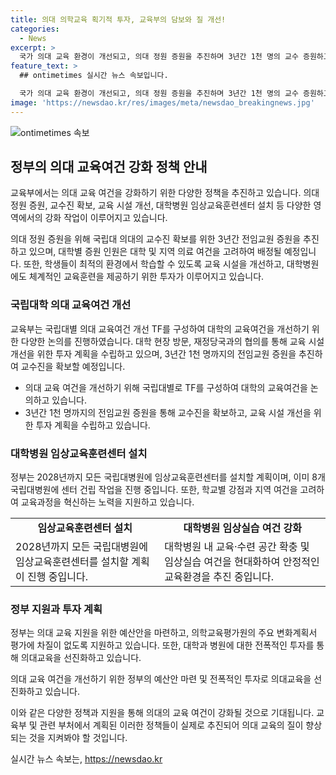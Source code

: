 ```yaml
---
title: 의대 의학교육 획기적 투자, 교육부의 담보와 질 개선!
categories:
  - News
excerpt: >
  국가 의대 교육 환경이 개선되고, 의대 정원 증원을 추진하며 3년간 1천 명의 교수 증원하고, 대학별 교육여건을 고려하여 증원할 예정이다. 교육여건을 고려한 실험·실습실, 첨단 기자재를 확보하는 작업을 진행 중이며, 국립대학별 TF를 구성하여 교육 시설 개선을 위한 투자 계획을 수립하고 있다. 학생들이 풍부한 임상경험을 할 수 있도록 교육과정 혁신을 지원하고, 9월 중 의대교육 선진화 방안을 발표할 예정이다.
feature_text: >
  ## ontimetimes 실시간 뉴스 속보입니다.

  국가 의대 교육 환경이 개선되고, 의대 정원 증원을 추진하며 3년간 1천 명의 교수 증원하고, 대학별 교육여건을 고려하여 증원할 예정이다. 교육여건을 고려한 실험·실습실, 첨단 기자재를 확보하는 작업을 진행 중이며, 국립대학별 TF를 구성하여 교육 시설 개선을 위한 투자 계획을 수립하고 있다. 학생들이 풍부한 임상경험을 할 수 있도록 교육과정 혁신을 지원하고, 9월 중 의대교육 선진화 방안을 발표할 예정이다.
image: 'https://newsdao.kr/res/images/meta/newsdao_breakingnews.jpg'
---
```


<p><img src="https://newsdao.kr/res/images/meta/newsdao_breakingnews.jpg" alt="ontimetimes 속보" /></p>

<h2 data-ke-size="size26">정부의 의대 교육여건 강화 정책 안내</h2>

<p>교육부에서는 의대 교육 여건을 강화하기 위한 다양한 정책을 추진하고 있습니다. 의대 정원 증원, 교수진 확보, 교육 시설 개선, 대학병원 임상교육훈련센터 설치 등 다양한 영역에서의 강화 작업이 이루어지고 있습니다.</p>

<p data-ke-size="size16">의대 정원 증원을 위해 국립대 의대의 교수진 확보를 위한 3년간 전임교원 증원을 추진하고 있으며, 대학별 증원 인원은 대학 및 지역 의료 여건을 고려하여 배정될 예정입니다. 또한, 학생들이 최적의 환경에서 학습할 수 있도록 교육 시설을 개선하고, 대학병원에도 체계적인 교육훈련을 제공하기 위한 투자가 이루어지고 있습니다.</p>

<h3 data-ke-size="size24">국립대학 의대 교육여건 개선</h3>

<p>교육부는 국립대별 의대 교육여건 개선 TF를 구성하여 대학의 교육여건을 개선하기 위한 다양한 논의를 진행하였습니다. 대학 현장 방문, 재정당국과의 협의를 통해 교육 시설 개선을 위한 투자 계획을 수립하고 있으며, 3년간 1천 명까지의 전임교원 증원을 추진하여 교수진을 확보할 예정입니다.</p>

<ul>
  <li>의대 교육 여건을 개선하기 위해 국립대별로 TF를 구성하여 대학의 교육여건을 논의하고 있습니다.</li>
  <li>3년간 1천 명까지의 전임교원 증원을 통해 교수진을 확보하고, 교육 시설 개선을 위한 투자 계획을 수립하고 있습니다.</li>
</ul>

<h3 data-ke-size="size24">대학병원 임상교육훈련센터 설치</h3>

<p>정부는 2028년까지 모든 국립대병원에 임상교육훈련센터를 설치할 계획이며, 이미 8개 국립대병원에 센터 건립 작업을 진행 중입니다. 또한, 학교별 강점과 지역 여건을 고려하여 교육과정을 혁신하는 노력을 지원하고 있습니다.</p>

<table>
    <tr>
        <td style="text-align: center; height: 17px;"><b>임상교육훈련센터 설치</b></td>
        <td style="text-align: center; height: 17px;"><b>대학병원 임상실습 여건 강화</b></td>
    </tr>
    <tr>
        <td>2028년까지 모든 국립대병원에 임상교육훈련센터를 설치할 계획이 진행 중입니다.</td>
        <td>대학병원 내 교육·수련 공간 확충 및 임상실습 여건을 현대화하여 안정적인 교육환경을 추진 중입니다.</td>
    </tr>
</table>

<h3 data-ke-size="size24">정부 지원과 투자 계획</h3>

<p>정부는 의대 교육 지원을 위한 예산안을 마련하고, 의학교육평가원의 주요 변화계획서 평가에 차질이 없도록 지원하고 있습니다. 또한, 대학과 병원에 대한 전폭적인 투자를 통해 의대교육을 선진화하고 있습니다.</p>

<p data-ke-size="size16">의대 교육 여건을 개선하기 위한 정부의 예산안 마련 및 전폭적인 투자로 의대교육을 선진화하고 있습니다.</p>

<p>이와 같은 다양한 정책과 지원을 통해 의대의 교육 여건이 강화될 것으로 기대됩니다. 교육부 및 관련 부처에서 계획된 이러한 정책들이 실제로 추진되어 의대 교육의 질이 향상되는 것을 지켜봐야 할 것입니다.</p>
실시간 뉴스 속보는, <a href="https://newsdao.kr" rel="dofollow">https://newsdao.kr</a>


